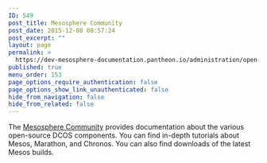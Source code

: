 ```yaml
---
ID: 549
post_title: Mesosphere Community
post_date: 2015-12-08 08:57:24
post_excerpt: ""
layout: page
permalink: >
  https://dev-mesosphere-documentation.pantheon.io/administration/open-mesosphere/
published: true
menu_order: 153
page_options_require_authentication: false
page_options_show_link_unauthenticated: false
hide_from_navigation: false
hide_from_related: false
---
```

The <a href="http://open.mesosphere.com/" target="_blank">Mesosphere Community</a> provides documentation about the various open-source DCOS components. You can find in-depth tutorials about Mesos, Marathon, and Chronos. You can also find downloads of the latest Mesos builds.